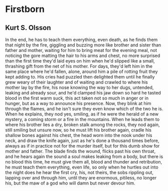 # Firstborn
## Kurt S. Olsson
In the end, he has to teach them everything,
even death, as he finds them that night by the fire,
giggling and buzzing more like brother and sister
than father and mother, waiting for him to bring
meat for the evening meal, not noticing
the gore matting the hair to his arms and chest,
no more surprised than the first time they'd laid eyes
on him when he'd slipped like a small, thrashing
gift from the net of his mother. For days, they'd left him
in the same place where he'd fallen, alone, around him
a pile of rotting fruit they kept adding to. His cries
had puzzled then delighted them until he finally
grew weary of their laughter and of waiting and crawled
to where his mother lay by the fire, his nose knowing
the way to her dugs, untended, leaking and already
sour, and he'd clamped his jaw down so hard
he tasted blood in the first warm suck,
this act taken not so much in anger or in hunger,
but as a way to announce his presence. Now,
they blink at him through the flames, and he isn't
sure they even know which of the two he is.
When he explains, they nod yes, smiling,
as if he were the herald of a new mystery,
a coming storm or a fire in the mountains.
When he leads them to where his brother lies
a dry, broken stalk among the rocks, they nod again,
still smiling but unsure now, so he must lift his brother
again, cradle his shallow bones against his chest,
the head worn into the nook under his neck,
and draw the knife again, just as he's done
a thousand times before, always
as if in practice not for the murder itself,
but for this dumb show for mother and father.
The blade finds the wound, flicks past his own throat,
and he hears again the sound a soul makes leaking
from a body, but there is no blood this time,
he must give them all, blood and thunder and retribution,
he must teach them everything, even life,
so only when he hurtles out into the night
does he hear the first cry, his, not theirs, the sobs
rippling out, lapping over and through him, until
they are enormous, pitiless, no longer his, but the maw
of a god who will damn but never devour him.